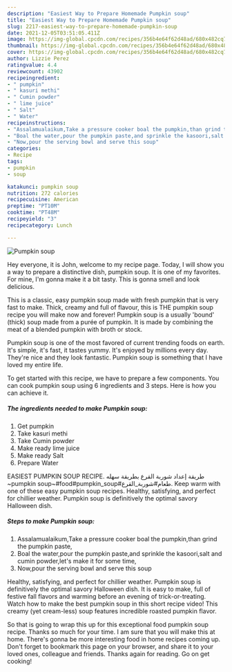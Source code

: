 ```yaml
---
description: "Easiest Way to Prepare Homemade Pumpkin soup"
title: "Easiest Way to Prepare Homemade Pumpkin soup"
slug: 2217-easiest-way-to-prepare-homemade-pumpkin-soup
date: 2021-12-05T03:51:05.411Z
image: https://img-global.cpcdn.com/recipes/356b4e64f62d48ad/680x482cq70/pumpkin-soup-recipe-main-photo.jpg
thumbnail: https://img-global.cpcdn.com/recipes/356b4e64f62d48ad/680x482cq70/pumpkin-soup-recipe-main-photo.jpg
cover: https://img-global.cpcdn.com/recipes/356b4e64f62d48ad/680x482cq70/pumpkin-soup-recipe-main-photo.jpg
author: Lizzie Perez
ratingvalue: 4.4
reviewcount: 43902
recipeingredient:
- " pumpkin"
- " kasuri methi"
- " Cumin powder"
- " lime juice"
- " Salt"
- " Water"
recipeinstructions:
- "Assalamualaikum,Take a pressure cooker boal the pumpkin,than grind the pumpkin paste,"
- "Boal the water,pour the pumpkin paste,and sprinkle the kasoori,salt and cumin powder,let&#39;s make it for some time,"
- "Now,pour the serving bowl and serve this soup"
categories:
- Recipe
tags:
- pumpkin
- soup

katakunci: pumpkin soup 
nutrition: 272 calories
recipecuisine: American
preptime: "PT10M"
cooktime: "PT48M"
recipeyield: "3"
recipecategory: Lunch

---
```



![Pumpkin soup](https://img-global.cpcdn.com/recipes/356b4e64f62d48ad/680x482cq70/pumpkin-soup-recipe-main-photo.jpg)

Hey everyone, it is John, welcome to my recipe page. Today, I will show you a way to prepare a distinctive dish, pumpkin soup. It is one of my favorites. For mine, I'm gonna make it a bit tasty. This is gonna smell and look delicious.

This is a classic, easy pumpkin soup made with fresh pumpkin that is very fast to make. Thick, creamy and full of flavour, this is THE pumpkin soup recipe you will make now and forever! Pumpkin soup is a usually &#39;bound&#39; (thick) soup made from a purée of pumpkin. It is made by combining the meat of a blended pumpkin with broth or stock.

Pumpkin soup is one of the most favored of current trending foods on earth. It's simple, it's fast, it tastes yummy. It's enjoyed by millions every day. They're nice and they look fantastic. Pumpkin soup is something that I have loved my entire life.


To get started with this recipe, we have to prepare a few components. You can cook pumpkin soup using 6 ingredients and 3 steps. Here is how you can achieve it.

<!--inarticleads1-->

##### The ingredients needed to make Pumpkin soup:

1. Get  pumpkin
1. Take  kasuri methi
1. Take  Cumin powder
1. Make ready  lime juice
1. Make ready  Salt
1. Prepare  Water


EASIEST PUMPKIN SOUP RECIPE. طريقة إعداد شوربة القرع بطريقة سهله ~pumpkin soup~#food#pumpkin_soup#طعام#شوربة_القرع. Keep warm with one of these easy pumpkin soup recipes. Healthy, satisfying, and perfect for chillier weather. Pumpkin soup is definitively the optimal savory Halloween dish. 

<!--inarticleads2-->

##### Steps to make Pumpkin soup:

1. Assalamualaikum,Take a pressure cooker boal the pumpkin,than grind the pumpkin paste,
1. Boal the water,pour the pumpkin paste,and sprinkle the kasoori,salt and cumin powder,let&#39;s make it for some time,
1. Now,pour the serving bowl and serve this soup


Healthy, satisfying, and perfect for chillier weather. Pumpkin soup is definitively the optimal savory Halloween dish. It is easy to make, full of festive fall flavors and warming before an evening of trick-or-treating. Watch how to make the best pumpkin soup in this short recipe video! This creamy (yet cream-less) soup features incredible roasted pumpkin flavor. 

So that is going to wrap this up for this exceptional food pumpkin soup recipe. Thanks so much for your time. I am sure that you will make this at home. There's gonna be more interesting food in home recipes coming up. Don't forget to bookmark this page on your browser, and share it to your loved ones, colleague and friends. Thanks again for reading. Go on get cooking!
